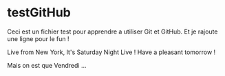 # testGitHub
Ceci est un fichier test pour apprendre a utiliser Git et GitHub.
Et je rajoute une ligne pour le fun !

Live from New York, It's Saturday Night Live !
Have a pleasant tomorrow !

Mais on est que Vendredi ...

